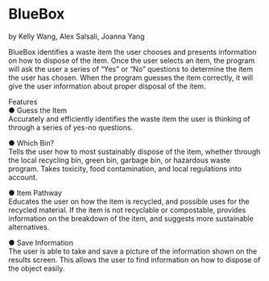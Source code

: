 # BlueBox
by Kelly Wang, Alex Salsali, Joanna Yang <br>

BlueBox identifies a waste item the user chooses and presents information on how to dispose of the item. Once the user selects an item, the program will ask the user a series of “Yes” or “No” questions to determine the item the user has chosen. When the program guesses the item correctly, it will give the user information about proper disposal of the item.

Features <br>
●	Guess the Item <br>
Accurately and efficiently identifies the waste item the user is thinking of through a series of yes-no questions. 

●	Which Bin? <br>
Tells the user how to most sustainably dispose of the item, whether through the local recycling bin, green bin, garbage bin, or hazardous waste program. Takes toxicity, food contamination, and local regulations into account. 

●	Item Pathway <br>
Educates the user on how the item is recycled, and possible uses for the recycled material. If the item is not recyclable or compostable, provides information on the breakdown of the item, and suggests more sustainable alternatives. 

●	Save Information <br>
The user is able to take and save a picture of the information shown on the results screen. This allows the user to find information on how to dispose of the object easily.

